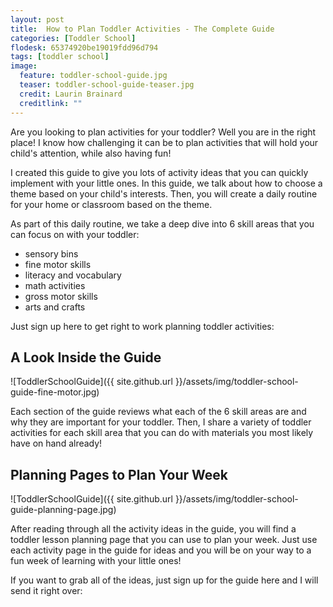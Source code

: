 ```yaml
---
layout: post
title:  How to Plan Toddler Activities - The Complete Guide
categories: [Toddler School]
flodesk: 65374920be19019fdd96d794
tags: [toddler school]
image:
  feature: toddler-school-guide.jpg
  teaser: toddler-school-guide-teaser.jpg
  credit: Laurin Brainard
  creditlink: ""
---
```

Are you looking to plan activities for your toddler? Well you are in the right place! I know how challenging it can be to plan activities that will hold your child's attention, while also having fun! 

I created this guide to give you lots of activity ideas that you can quickly implement with your little ones. In this guide, we talk about how to choose a theme based on your child's interests. Then, you will create a daily routine for your home or classroom based on the theme. 

As part of this daily routine, we take a deep dive into 6 skill areas that you can focus on with your toddler:
- sensory bins
- fine motor skills
- literacy and vocabulary
- math activities
- gross motor skills
- arts and crafts

Just sign up here to get right to work planning toddler activities:
<div id="fd-form-65388aed2aaccd4af3f7fe5a"></div>
<script>
  window.fd('form', {
    formId: '65388aed2aaccd4af3f7fe5a',
    containerEl: '#fd-form-65388aed2aaccd4af3f7fe5a'
  });
</script>

## A Look Inside the Guide

![ToddlerSchoolGuide]({{ site.github.url }}/assets/img/toddler-school-guide-fine-motor.jpg)

Each section of the guide reviews what each of the 6 skill areas are and why they are important for your toddler. Then, I share a variety of toddler activities for each skill area that you can do with materials you most likely have on hand already! 

## Planning Pages to Plan Your Week 

![ToddlerSchoolGuide]({{ site.github.url }}/assets/img/toddler-school-guide-planning-page.jpg)

After reading through all the activity ideas in the guide, you will find a toddler lesson planning page that you can use to plan your week. Just use each activity page in the guide for ideas and you will be on your way to a fun week of learning with your little ones! 

If you want to grab all of the ideas, just sign up for the guide here and I will send it right over:

<div id="fd-form-65374920be19019fdd96d794"></div>
<script>
  window.fd('form', {
    formId: '65374920be19019fdd96d794',
    containerEl: '#fd-form-65374920be19019fdd96d794'
  });
</script>